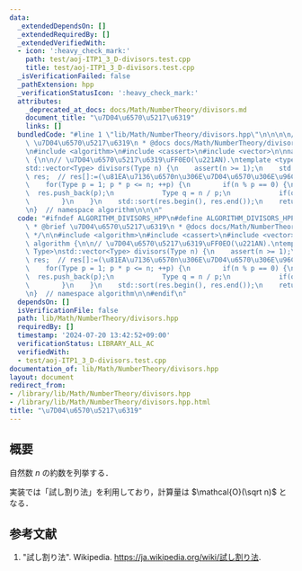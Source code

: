 ```yaml
---
data:
  _extendedDependsOn: []
  _extendedRequiredBy: []
  _extendedVerifiedWith:
  - icon: ':heavy_check_mark:'
    path: test/aoj-ITP1_3_D-divisors.test.cpp
    title: test/aoj-ITP1_3_D-divisors.test.cpp
  _isVerificationFailed: false
  _pathExtension: hpp
  _verificationStatusIcon: ':heavy_check_mark:'
  attributes:
    _deprecated_at_docs: docs/Math/NumberTheory/divisors.md
    document_title: "\u7D04\u6570\u5217\u6319"
    links: []
  bundledCode: "#line 1 \"lib/Math/NumberTheory/divisors.hpp\"\n\n\n\n/**\n * @brief\
    \ \u7D04\u6570\u5217\u6319\n * @docs docs/Math/NumberTheory/divisors.md\n */\n\
    \n#include <algorithm>\n#include <cassert>\n#include <vector>\n\nnamespace algorithm\
    \ {\n\n// \u7D04\u6570\u5217\u6319\uFF0EO(\u221AN).\ntemplate <typename Type>\n\
    std::vector<Type> divisors(Type n) {\n    assert(n >= 1);\n    std::vector<Type>\
    \ res;  // res[]:=(\u81EA\u7136\u6570n\u306E\u7D04\u6570\u306E\u96C6\u5408).\n\
    \    for(Type p = 1; p * p <= n; ++p) {\n        if(n % p == 0) {\n          \
    \  res.push_back(p);\n            Type q = n / p;\n            if(q != p) res.push_back(q);\n\
    \        }\n    }\n    std::sort(res.begin(), res.end());\n    return res;\n}\n\
    \n}  // namespace algorithm\n\n\n"
  code: "#ifndef ALGORITHM_DIVISORS_HPP\n#define ALGORITHM_DIVISORS_HPP 1\n\n/**\n\
    \ * @brief \u7D04\u6570\u5217\u6319\n * @docs docs/Math/NumberTheory/divisors.md\n\
    \ */\n\n#include <algorithm>\n#include <cassert>\n#include <vector>\n\nnamespace\
    \ algorithm {\n\n// \u7D04\u6570\u5217\u6319\uFF0EO(\u221AN).\ntemplate <typename\
    \ Type>\nstd::vector<Type> divisors(Type n) {\n    assert(n >= 1);\n    std::vector<Type>\
    \ res;  // res[]:=(\u81EA\u7136\u6570n\u306E\u7D04\u6570\u306E\u96C6\u5408).\n\
    \    for(Type p = 1; p * p <= n; ++p) {\n        if(n % p == 0) {\n          \
    \  res.push_back(p);\n            Type q = n / p;\n            if(q != p) res.push_back(q);\n\
    \        }\n    }\n    std::sort(res.begin(), res.end());\n    return res;\n}\n\
    \n}  // namespace algorithm\n\n#endif\n"
  dependsOn: []
  isVerificationFile: false
  path: lib/Math/NumberTheory/divisors.hpp
  requiredBy: []
  timestamp: '2024-07-20 13:42:52+09:00'
  verificationStatus: LIBRARY_ALL_AC
  verifiedWith:
  - test/aoj-ITP1_3_D-divisors.test.cpp
documentation_of: lib/Math/NumberTheory/divisors.hpp
layout: document
redirect_from:
- /library/lib/Math/NumberTheory/divisors.hpp
- /library/lib/Math/NumberTheory/divisors.hpp.html
title: "\u7D04\u6570\u5217\u6319"
---
```

## 概要

自然数 $n$ の約数を列挙する．

実装では「試し割り法」を利用しており，計算量は $\mathcal{O}(\sqrt n)$ となる．


## 参考文献

1. "試し割り法". Wikipedia. <https://ja.wikipedia.org/wiki/試し割り法>.
